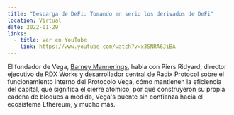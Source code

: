 ```yaml
---
title: "Descarga de DeFi: Tomando en serio los derivados de DeFi"
location: Virtual
date: 2022-01-29
links:
  - title: Ver en YouTube
    link: https://www.youtube.com/watch?v=x3SNRA6JiBA
---
```


El fundador de Vega, <a href="https://twitter.com/barnabee" target="_blank">Barney Mannerings</a>, habla con Piers Ridyard, director ejecutivo de RDX Works y desarrollador central de Radix Protocol sobre el funcionamiento interno del Protocolo Vega, cómo mantienen la eficiencia del capital, qué significa el cierre atómico, por qué construyeron su propia cadena de bloques a medida, Vega's puente sin confianza hacia el ecosistema Ethereum, y mucho más.
